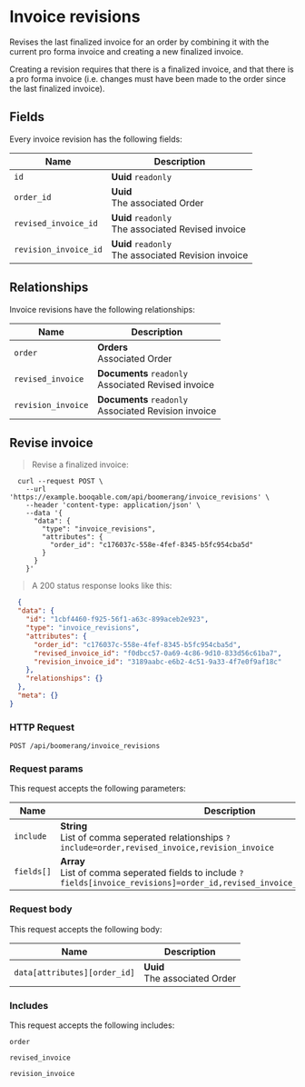# Invoice revisions

Revises the last finalized invoice for an order by combining
it with the current pro forma invoice and creating a new
finalized invoice.

Creating a revision requires that there is a finalized invoice,
and that there is a pro forma invoice (i.e. changes must have been
made to the order since the last finalized invoice).

## Fields
Every invoice revision has the following fields:

Name | Description
-- | --
`id` | **Uuid** `readonly`<br>
`order_id` | **Uuid** <br>The associated Order
`revised_invoice_id` | **Uuid** `readonly`<br>The associated Revised invoice
`revision_invoice_id` | **Uuid** `readonly`<br>The associated Revision invoice


## Relationships
Invoice revisions have the following relationships:

Name | Description
-- | --
`order` | **Orders** <br>Associated Order
`revised_invoice` | **Documents** `readonly`<br>Associated Revised invoice
`revision_invoice` | **Documents** `readonly`<br>Associated Revision invoice


## Revise invoice



> Revise a finalized invoice:

```shell
  curl --request POST \
    --url 'https://example.booqable.com/api/boomerang/invoice_revisions' \
    --header 'content-type: application/json' \
    --data '{
      "data": {
        "type": "invoice_revisions",
        "attributes": {
          "order_id": "c176037c-558e-4fef-8345-b5fc954cba5d"
        }
      }
    }'
```

> A 200 status response looks like this:

```json
  {
  "data": {
    "id": "1cbf4460-f925-56f1-a63c-899aceb2e923",
    "type": "invoice_revisions",
    "attributes": {
      "order_id": "c176037c-558e-4fef-8345-b5fc954cba5d",
      "revised_invoice_id": "f0dbcc57-0a69-4c86-9d10-833d56c61ba7",
      "revision_invoice_id": "3189aabc-e6b2-4c51-9a33-4f7e0f9af18c"
    },
    "relationships": {}
  },
  "meta": {}
}
```

### HTTP Request

`POST /api/boomerang/invoice_revisions`

### Request params

This request accepts the following parameters:

Name | Description
-- | --
`include` | **String** <br>List of comma seperated relationships `?include=order,revised_invoice,revision_invoice`
`fields[]` | **Array** <br>List of comma seperated fields to include `?fields[invoice_revisions]=order_id,revised_invoice_id,revision_invoice_id`


### Request body

This request accepts the following body:

Name | Description
-- | --
`data[attributes][order_id]` | **Uuid** <br>The associated Order


### Includes

This request accepts the following includes:

`order`


`revised_invoice`


`revision_invoice`





